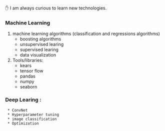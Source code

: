 :hand: I am always curious to learn new technologies.
### Machine Learning
1) machine learning algorithms (classification and regressions algorithms)
     * boosting algorithms
     * unsupervised learing 
     * supervised learing
     * data visualization 
2) Tools/libraries:
     * kears
     * tensor flow
     * pandas
     * numpy
     * seaborn
### Deep Learing :
     * ConvNet
     * Hyperparameter tuning
     * image classification
     * Optimization
     
  
   
